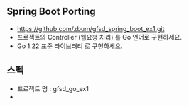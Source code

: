 ## Spring Boot Porting
* https://github.com/zbum/gfsd_spring_boot_ex1.git 
* 프로젝트의 Controller (웹요청 처리) 를 Go 언어로 구현하세요. 
* Go 1.22 표준 라이브러리 로 구현하세요.

## 스펙
* 프로젝트 명 : gfsd_go_ex1
* 